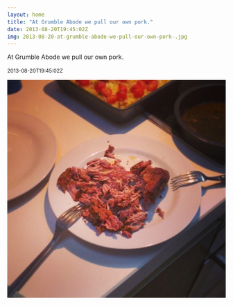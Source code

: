 ```yaml
---
layout: home
title: "At Grumble Abode we pull our own pork."
date: 2013-08-20T19:45:02Z
img: 2013-08-20-at-grumble-abode-we-pull-our-own-pork-.jpg
---
```


At Grumble Abode we pull our own pork.

<small>2013-08-20T19:45:02Z</small>

![At Grumble Abode we pull our own pork.](2013-08-20-at-grumble-abode-we-pull-our-own-pork-.jpg)
